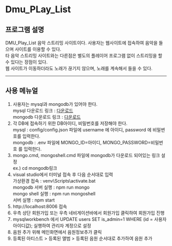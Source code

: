 Dmu_PLay_List
===================
프로그램 설명
------------
DMU_Play_List 음악 스트리밍 사이트이다. 사용자는 웹사이트에 접속하여 음악을 들으며 사이트를 이용할 수 있다.     
타 음악 스트리밍 사이트와는 다른점은 별도의 플레이어 프로그램 없이 스트리밍을 할 수 있다는 장점이 있다.     
웹 사이트가 이동하더라도 노래가 끊기지 않으며, 노래를 계속해서 들을 수 있다.     
***
사용 메뉴얼
-------------
1. 사용자는 mysql과 mongodb가 있어야 한다.     
   mysql 다운로드 링크 : [다운로드](https://dev.mysql.com/downloads/mysql/)    
   mongodb 다운로드 링크 : [다운로드](https://www.mongodb.com/try/download/community)    
2. 각 DB에 접속하기 위한 DB아이디, 비밀번호를 저장해야 한다.     
   mysql : config/config.json 파일에 username 에 아이디, password 에 비밀번호를 입력한다.     
   mongodb : .env 파일에 MONGO_ID=아이디, MONGO_PASSWORD=비밀번호 를 입력한다.     
3. mongo.cmd, mongoshell.cmd 파일에 mongodb가 다운로드 되어있는 링크 설정     
   ex.) cd mongodb링크     
4. visual studio에서 터미널 접속 후 다음 순서대로 입력     
   가상환경 접속 : venv\Scripts\activate.bat      
   mongodb 서버 실행 : npm run mongo     
   mongo shell 실행 : npm run mongoshell     
   서버 실행 : npm start     
5. http://localhost:8006 접속     
6. 우측 상단 회원가입 또는 우측 네비게이션바에서 회원가입 클릭하여 회원가입 진행     
7. mysqlworkbench 에서 UPDATE users SET is_admin=1 WHERE (id = 사용자아이디값); 실행하여 관리자 계정으로 설정
8. 음원 추가 위해 메인화면에서 음원정보추가 클릭
9. 등록된 아티스트 > 등록된 앨범 > 등록된 음원 순서대로 추가하여 음원 추가
